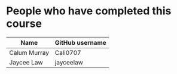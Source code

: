 # People who have completed this course
| Name                     | GitHub username       |
| ------------------------ | --------------------- |
| Calum Murray             | Cali0707              | 
| Jaycee Law               | jayceelaw             |
